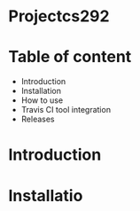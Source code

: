 # Projectcs292
# Table of content
- Introduction
- Installation
- How to use
- Travis CI tool integration
- Releases
# Introduction
# Installatio 

